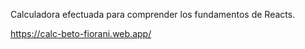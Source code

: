 Calculadora efectuada para comprender los fundamentos de Reacts.

https://calc-beto-fiorani.web.app/

